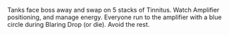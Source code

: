 Tanks face boss away and swap on 5 stacks of Tinnitus. Watch Amplifier positioning, and manage energy. Everyone run to the amplifier with a blue circle during Blaring Drop (or die). Avoid the rest.
